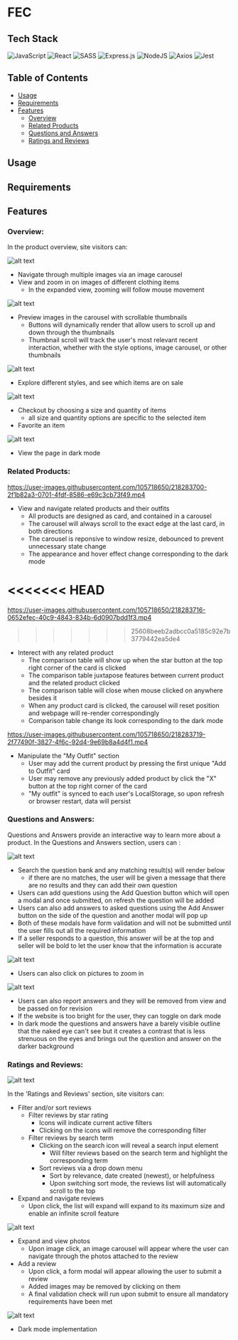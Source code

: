# FEC

## Tech Stack
![JavaScript](https://img.shields.io/badge/javascript-%23323330.svg?style=for-the-badge&logo=javascript&logoColor=%23F7DF1E)
![React](https://img.shields.io/badge/react-%2320232a.svg?style=for-the-badge&logo=react&logoColor=%2361DAFB)
![SASS](https://img.shields.io/badge/SASS-hotpink.svg?style=for-the-badge&logo=SASS&logoColor=white)
![Express.js](https://img.shields.io/badge/express.js-%23404d59.svg?style=for-the-badge&logo=express&logoColor=%2361DAFB)
![NodeJS](https://img.shields.io/badge/node.js-6DA55F?style=for-the-badge&logo=node.js&logoColor=white)
![Axios](https://img.shields.io/badge/-Axios-671ddf?logo=axios&logoColor=black&style=for-the-badge)
![Jest](https://img.shields.io/badge/Jest-323330?style=for-the-badge&logo=Jest&logoColor=white)

## Table of Contents
* [Usage](#usage)
* [Requirements](#requirements)
* [Features](#features)
  - [Overview](#overview)
  - [Related Products](#related-products)
  - [Questions and Answers](#questions-and-answers)
  - [Ratings and Reviews](#ratings-and-reviews)

## Usage

## Requirements

## Features

### Overview:

In the product overview, site visitors can:

![alt text](https://github.com/gbb1/FEC/blob/main/overviewGifs/ImagesGif.gif)
- Navigate through multiple images via an image carousel
- View and zoom in on images of different clothing items
  - In the expanded view, zooming will follow mouse movement


![alt text](https://github.com/gbb1/FEC/blob/main/overviewGifs/thumbnailGif.gif)
- Preview images in the carousel with scrollable thumbnails
  - Buttons will dynamically render that allow users to scroll up and down through the thumbnails
  - Thumbnail scroll will track the user's most relevant recent interaction, whether with the style options, image carousel, or other thumbnails


![alt text](http://g.recordit.co/cdWYH2w1cs.gif)
- Explore different styles, and see which items are on sale


![alt text](http://g.recordit.co/pwhRT0bewT.gif)
- Checkout by choosing a size and quantity of items
  - all size and quantity options are specific to the selected item
- Favorite an item


![alt text](http://g.recordit.co/u37ynXMQfC.gif)
- View the page in dark mode


### Related Products:

https://user-images.githubusercontent.com/105718650/218283700-2f1b82a3-0701-4fdf-8586-e69c3cb73f49.mp4

- View and navigate related products and their outfits
  - All products are designed as card, and contained in a carousel
  - The carousel will always scroll to the exact edge at the last card, in both directions
  - The carousel is reponsive to window resize, debounced to prevent unnecessary state change
  - The appearance and hover effect change corresponding to the dark mode

<<<<<<< HEAD
=======

https://user-images.githubusercontent.com/105718650/218283716-0652efec-40c9-4843-834b-6d0907bdd1f3.mp4

>>>>>>> 25608beeb2adbcc0a5185c92e7b3779442ea5de4
- Interect with any related product
  - The comparison table will show up when the star button at the top right corner of the card is clicked
  - The comparison table juxtapose features between current product and the related product clicked
  - The comparison table will close when mouse clicked on anywhere besides it
  - When any product card is clicked, the carousel will reset position and webpage will re-render correspondingly
  - Comparison table change its look corresponding to the dark mode

https://user-images.githubusercontent.com/105718650/218283719-2f77490f-3827-4f6c-92d4-9e69b8a4d4f1.mp4

- Manipulate the "My Outfit" section
  - User may add the current product by pressing the first unique "Add to Outfit" card
  - User may remove any previously added product by click the "X" button at the top right corner of the card
  - "My outfit" is synced to each user's LocalStorage, so upon refresh or browser restart, data will persist

### Questions and Answers:

Questions and Answers provide an interactive way to learn more about a product.
 In the Questions and Answers section, users can :

 ![alt text](QuestionsAnswersGif/first.gif)


- Search the question bank and any matching result(s) will render below
    - if there are no matches, the user will be given a message that there are no results and they can add their own question
- Users can add questions using the Add Question button which will open a modal and once submitted, on refresh the         question will be added
- Users can also add answers to asked questions using the Add Answer button on the side of the question and another modal will pop up
- Both of these modals have form validation and will not be submitted until the user fills out all the required information
- If a seller responds to a question, this answer will be at the top and seller will be bold to let the user know that the information is accurate



![alt text](QuestionsAnswersGif/secondgif.gif)

- Users can also click on pictures to zoom in


![alt text](QuestionsAnswersGif/darkmodeshowcase.gif)

- Users can also report answers and they will be removed from view and be passed on for revision
- If the website is too bright for the user, they can toggle on dark mode
- In dark mode the questions and answers have a barely visible outline that the naked eye can't see but it creates a contrast that is less strenuous on the eyes and brings out the question and answer on the darker background



### Ratings and Reviews:

![alt text](gifs/reviewGifs/reviewslistgif.gif)

In the 'Ratings and Reviews' section, site visitors can:
- Filter and/or sort reviews
  - Filter reviews by star rating
    - Icons will indicate current active filters
    - Clicking on the icons will remove the corresponding filter
  - Filter reviews by search term
    - Clicking on the search icon will reveal a search input element
      - Will filter reviews based on the search term and highlight the corresponding term
    - Sort reviews via a drop down menu
      - Sort by relevance, date created (newest), or helpfulness
      - Upon switching sort mode, the reviews list will automatically scroll to the top
- Expand and navigate reviews
  - Upon click, the list will expand will expand to its maximum size and enable an infinite scroll feature

![alt text](gifs/reviewGifs/photomodalgif.gif)

- Expand and view photos
  - Upon image click, an image carousel will appear where the user can navigate through the photos attached to the review
- Add a review
  - Upon click, a form modal will appear allowing the user to submit a review
  - Added images may be removed by clicking on them
  - A final validation check will run upon submit to ensure all mandatory requirements have been met

![alt text](gifs/reviewGifs/darkmodegif.gif)

- Dark mode implementation
